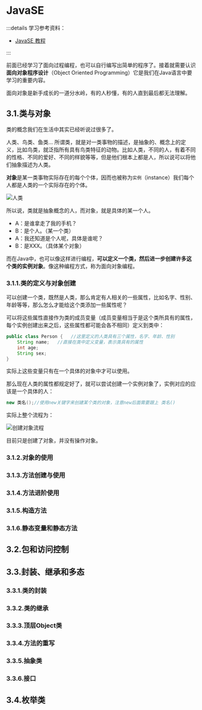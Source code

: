 # JavaSE

:::details 学习参考资料：

- [JavaSE 教程](https://www.bilibili.com/video/BV1YP4y1o75f)

:::

前面已经学习了面向过程编程，也可以自行编写出简单的程序了。接着就需要认识 **面向对象程序设计**（Object Oriented
Programming）它是我们在Java语言中要学习的重要内容。

面向对象是新手成长的一道分水岭，有的人秒懂，有的人直到最后都无法理解。

## 3.1.类与对象

类的概念我们在生活中其实已经听说过很多了。

人类、鸟类、鱼类...
所谓类，就是对一类事物的描述，是抽象的、概念上的定义，比如鸟类，就泛指所有具有鸟类特征的动物。比如人类，不同的人，有着不同的性格、不同的爱好、不同的样貌等等，但是他们根本上都是人，所以说可以将他们抽象描述为人类。

**对象**是某一类事物实际存在的每个个体，因而也被称为`实例`（instance）我们每个人都是人类的一个实际存在的个体。

<img src="https://oss.itbaima.cn/internal/markdown/2022/09/19/U2P7qWOtRz5bhFY.png" alt="人类">

所以说，类就是抽象概念的人，而对象，就是具体的某一个人。

* A：是谁拿走了我的手机？
* B：是个人。（某一个类）
* A：我还知道是个人呢，具体是谁呢？
* B：是XXX。（具体某个对象）

而在Java中，也可以像这样进行编程，**可以定义一个类，然后进一步创建许多这个类的实例对象**。像这种编程方式，称为面向对象编程。

### 3.1.1.类的定义与对象创建

可以创建一个类，既然是人类，那么肯定有人相关的一些属性，比如名字、性别、年龄等等，那么怎么才能给这个类添加一些属性呢？

可以将这些属性直接作为类的成员变量（成员变量相当于是这个类所具有的属性，每个实例创建出来之后，这些属性都可能会各不相同）定义到类中：

```java
public class Person {   //这里定义的人类具有三个属性，名字、年龄、性别
    String name;   //直接在类中定义变量，表示类具有的属性
    int age;
    String sex;
}
```

实际上这些变量只有在一个具体的对象中才可以使用。

那么现在人类的属性都规定好了，就可以尝试创建一个实例对象了，实例对应的应该是一个具体的人：

```java
new 类名();//使用new关键字来创建某个类的对象，注意new后面需要跟上 类名()
```

实际上整个流程为：

<img src="https://oss.itbaima.cn/internal/markdown/2022/09/19/dSM4XDBV7qkIUlb.png" alt="创建对象流程">

目前只是创建了对象，并没有操作对象。

### 3.1.2.对象的使用

### 3.1.3.方法创建与使用

### 3.1.4.方法进阶使用

### 3.1.5.构造方法

### 3.1.6.静态变量和静态方法

## 3.2.包和访问控制

## 3.3.封装、继承和多态

### 3.3.1.类的封装

### 3.3.2.类的继承

### 3.3.3.顶层Object类

### 3.3.4.方法的重写

### 3.3.5.抽象类

### 3.3.6.接口

## 3.4.枚举类

